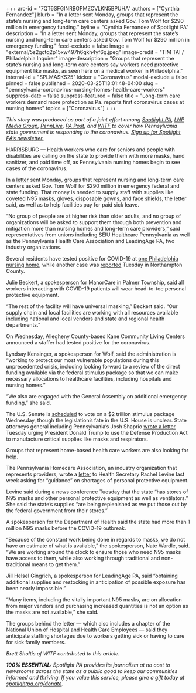 +++
arc-id = "7QT6SFGINRBGPMZCVLKN5BPUHA"
authors = ["Cynthia Fernandez"]
blurb = "In a letter sent Monday, groups that represent the state’s nursing and long-term care centers asked Gov. Tom Wolf for $290 million in emergency funding."
byline = "Cynthia Fernandez of Spotlight PA"
description = "In a letter sent Monday, groups that represent the state’s nursing and long-term care centers asked Gov. Tom Wolf for $290 million in emergency funding."
feed-exclude = false
image = "external/5s2gctq2p15xw497h6qkh4yf6g.jpeg"
image-credit = "TIM TAI / Philadelphia Inquirer"
image-description = "Groups that represent the state’s nursing and long-term care centers say workers need protective equipment like masks, as seen here on a medical worker in Philadelphia."
internal-id = "SPLMASKS25"
kicker = "Coronavirus"
modal-exclude = false
pinned = false
published = 2020-03-25T13:01:48-04:00
slug = "pennsylvania-coronavirus-nursing-homes-health-care-workers"
suppress-date = false
suppress-featured = false
title = "Long-term care workers demand more protection as Pa. reports first coronavirus cases at nursing homes"
topics = ["Coronavirus"]
+++

<i>This story was produced as part of a joint effort among </i><a href="https://www.spotlightpa.org/"><i>Spotlight PA</i></a><i>, </i><a href="https://lancasteronline.com/"><i>LNP Media Group</i></a><i>, </i><a href="https://www.pennlive.com/"><i>PennLive</i></a><i>, </i><a href="https://papost.org/"><i>PA Post</i></a><i>, and </i><a href="https://www.witf.org/"><i>WITF</i></a><i> to cover how Pennsylvania state government is responding to the coronavirus. </i><a href="https://www.spotlightpa.org/newsletters"><i>Sign up for Spotlight PA’s newsletter.</i></a>

HARRISBURG — Health workers who care for seniors and people with disabilities are calling on the state to provide them with more masks, hand sanitizer, and paid time off, as Pennsylvania nursing homes begin to see cases of the coronavirus.

In a <a href="https://web.archive.org/web/20210929162155/https://www.leadingagepa.org/Portals/0/Documents/LAPA%20-%20PHCA%20-%20SEIU%20Letter%20to%20Governor_SIGNATURES.pdf?ver=2020-03-23-232040-953">letter</a> sent Monday, groups that represent nursing and long-term care centers asked Gov. Tom Wolf for $290 million in emergency federal and state funding. That money is needed to supply staff with supplies like coveted N95 masks, gloves, disposable gowns, and face shields, the letter said, as well as to help facilities pay for paid sick leave.

“No group of people are at higher risk than older adults, and no group of organizations will be asked to support them through both prevention and mitigation more than nursing homes and long-term care providers,” said representatives from unions including SEIU Healthcare Pennsylvania as well as the Pennsylvania Health Care Association and LeadingAge PA, two industry organizations.

Several residents have tested positive for COVID-19 at <a href="https://www.inquirer.com/health/coronavirus/mount-laurel-nursing-home-coronavirus-cases-20200324.html" target="_blank">one Philadelphia nursing home</a>, while another case was <a href="https://www.mcall.com/news/local/mc-coronavirus-easton-manorcare-reports-presumed-positive-case-20200324-egrbc3f53jgdvorlovjhni5r3a-story.html">reported</a> Tuesday in Northampton County.

Julie Beckert, a spokesperson for ManorCare in Palmer Township, said all workers interacting with COVID-19 patients will wear head-to-toe personal protective equipment.

“The rest of the facility will have universal masking,” Beckert said. “Our supply chain and local facilities are working with all resources available including national and local vendors and state and regional health departments.”

<script src="https://www.spotlightpa.org/embed.js" async></script><div data-spl-embed-version="1" data-spl-src="https://www.spotlightpa.org/embeds/donate/"></div>

On Wednesday, Allegheny County-based Kane Community Living Centers announced a staffer had tested positive for the coronavirus.

Lyndsay Kensinger, a spokesperson for Wolf, said the administration is “working to protect our most vulnerable populations during this unprecedented crisis, including looking forward to a review of the direct funding available via the federal stimulus package so that we can make necessary allocations to healthcare facilities, including hospitals and nursing homes.”

“We also are engaged with the General Assembly on additional emergency funding,” she said.

The U.S. Senate is <a href="https://www.washingtonpost.com/business/2020/03/25/trump-senate-coronavirus-economic-stimulus-2-trillion/">scheduled</a> to vote on a $2 trillion stimulus package Wednesday, though the legislation’s fate in the U.S. House is unclear. State attorneys general including Pennsylvania’s Josh Shaprio <a href="https://web.archive.org/20200527200620/https://www.attorneygeneral.gov/wp-content/uploads/2020/03/2020-03-24-Esigned_AG-Ltr-to-the-POTUS-re-shortage-of-critical-supplies.pdf">wrote a letter </a>Tuesday urging President Donald Trump to use the Defense Production Act to manufacture critical supplies like masks and respirators.

Groups that represent home-based health care workers are also looking for help.

The Pennsylvania Homecare Association, an industry organization that represents providers, wrote a <a href="https://web.archive.org/20200512220722/https://www.pahomecare.org/assets/docs/03.18.2020PHA_Dr.Levine.pdf">letter</a> to Health Secretary Rachel Levine last week asking for “guidance” on shortages of personal protective equipment.

Levine said during a news conference Tuesday that the state “has stores of N95 masks and other personal protective equipment as well as ventilators.” She said the state’s supplies “are being replenished as we put those out by the federal government from their stores.”

<script src="https://www.spotlightpa.org/embed.js" async></script><div data-spl-embed-version="1" data-spl-src="https://www.spotlightpa.org/embeds/newsletter/"></div>

A spokesperson for the Department of Health said the state had more than 1 million N95 masks before the COVID-19 outbreak.

“Because of the constant work being done in regards to masks, we do not have an estimate of what is available,” the spokesperson, Nate Wardle, said. “We are working around the clock to ensure those who need N95 masks have access to them, while also working through traditional and non-traditional means to get them.”

Jill Helsel Gingrich, a spokesperson for LeadingAge PA, said “obtaining additional supplies and restocking in anticipation of possible exposure has been nearly impossible.”

“Many items, including the vitally important N95 masks, are on allocation from major vendors and purchasing increased quantities is not an option as the masks are not available,” she said.

The groups behind the letter — which also includes a chapter of the National Union of Hospital and Health Care Employees — said they anticipate staffing shortages due to workers getting sick or having to care for sick family members.

<i>Brett Sholtis of WITF contributed to this article.</i>

<i><b>100% ESSENTIAL: </b></i><i>Spotlight PA provides its journalism at no cost to newsrooms across the state as a public good to keep our communities informed and thriving. If you value this service, please give a gift today at </i><a href="https://www.spotlightpa.org/donate"><i>spotlightpa.org/donate</i></a><i>.</i>

<script src="https://www.spotlightpa.org/embed.js" async></script><div data-spl-embed-version="1" data-spl-src="https://www.spotlightpa.org/embeds/tips/?tip_text=Do%20you%20have%20a%20tip%20about%20%3Cb%3Ehow%20Pa.'s%20government%20is%20responding%20to%20the%20coronavirus%3C%2Fb%3E%3F%20Tell%20us."></div>
